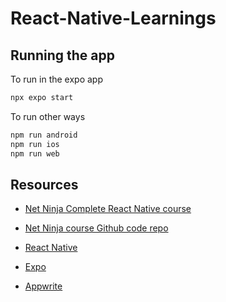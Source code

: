 # React-Native-Learnings

## Running the app

To run in the expo app

```bash
npx expo start
```

To run other ways

```bash
npm run android
npm run ios
npm run web
```

## Resources

- [Net Ninja Complete React Native course](https://www.youtube.com/watch?v=J2j1yk-34OY&list=PL4cUxeGkcC9hNTz3sxqGTfxAwU-DIHJd2)

- [Net Ninja course Github code repo](https://github.com/iamshaunjp/Complete-React-Native-Tutorial)

- [React Native](https://reactnative.dev/)

- [Expo](https://docs.expo.dev/)

- [Appwrite](https://appwrite.io/)
